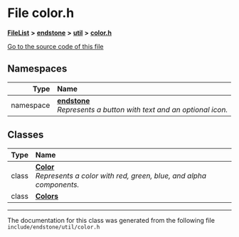 

# File color.h



[**FileList**](files.md) **>** [**endstone**](dir_6cf277b678674f97c7a2b6b3b2447b33.md) **>** [**util**](dir_89b85071337bf933dea6c29b4c6a4410.md) **>** [**color.h**](color_8h.md)

[Go to the source code of this file](color_8h_source.md)
















## Namespaces

| Type | Name |
| ---: | :--- |
| namespace | [**endstone**](namespaceendstone.md) <br>_Represents a button with text and an optional icon._  |


## Classes

| Type | Name |
| ---: | :--- |
| class | [**Color**](classendstone_1_1Color.md) <br>_Represents a color with red, green, blue, and alpha components._  |
| class | [**Colors**](classendstone_1_1Colors.md) <br> |



















































------------------------------
The documentation for this class was generated from the following file `include/endstone/util/color.h`

